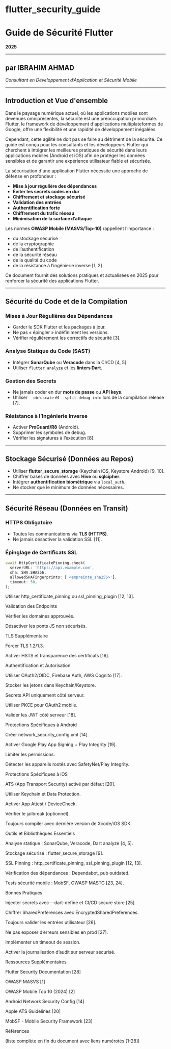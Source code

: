 # flutter_security_guide

# Guide de Sécurité Flutter  
**2025**

---

## par IBRAHIM AHMAD  
*Consultant en Développement d’Application et Sécurité Mobile*

---

## Introduction et Vue d'ensemble  

Dans le paysage numérique actuel, où les applications mobiles sont devenues omniprésentes, la sécurité est une préoccupation primordiale. Flutter, le framework de développement d'applications multiplateformes de Google, offre une flexibilité et une rapidité de développement inégalées.  

Cependant, cette agilité ne doit pas se faire au détriment de la sécurité. Ce guide est conçu pour les consultants et les développeurs Flutter qui cherchent à intégrer les meilleures pratiques de sécurité dans leurs applications mobiles (Android et iOS) afin de protéger les données sensibles et de garantir une expérience utilisateur fiable et sécurisée.  

La sécurisation d'une application Flutter nécessite une approche de défense en profondeur :  

- **Mise à jour régulière des dépendances**  
- **Éviter les secrets codés en dur**  
- **Chiffrement et stockage sécurisé**  
- **Validation des entrées**  
- **Authentification forte**  
- **Chiffrement du trafic réseau**  
- **Minimisation de la surface d’attaque**  

Les normes **OWASP Mobile (MASVS/Top-10)** rappellent l’importance :  
- du stockage sécurisé  
- de la cryptographie  
- de l’authentification  
- de la sécurité réseau  
- de la qualité du code  
- de la résistance à l’ingénierie inverse [1, 2]  

Ce document fournit des solutions pratiques et actualisées en 2025 pour renforcer la sécurité des applications Flutter.  

---

## Sécurité du Code et de la Compilation  

### Mises à Jour Régulières des Dépendances  
- Garder le SDK Flutter et les packages à jour.  
- Ne pas « épingler » indéfiniment les versions.  
- Vérifier régulièrement les correctifs de sécurité [3].  

### Analyse Statique du Code (SAST)  
- Intégrer **SonarQube** ou **Veracode** dans la CI/CD [4, 5].  
- Utiliser `flutter analyze` et les **linters Dart**.  

### Gestion des Secrets  
- Ne jamais coder en dur **mots de passe** ou **API keys**.  
- Utiliser `--obfuscate` et `--split-debug-info` lors de la compilation release [7].  

### Résistance à l’Ingénierie Inverse  
- Activer **ProGuard/R8** (Android).  
- Supprimer les symboles de debug.  
- Vérifier les signatures à l’exécution [8].  

---

## Stockage Sécurisé (Données au Repos)  

- Utiliser **flutter_secure_storage** (Keychain iOS, Keystore Android) [9, 10].  
- Chiffrer bases de données avec **Hive** ou **sqlcipher**.  
- Intégrer **authentification biométrique** via `local_auth`.  
- Ne stocker que le minimum de données nécessaires.  

---

## Sécurité Réseau (Données en Transit)  

### HTTPS Obligatoire  
- Toutes les communications via **TLS (HTTPS)**.  
- Ne jamais désactiver la validation SSL [11].  

### Épinglage de Certificats SSL  
```dart
await HttpCertificatePinning.check(
  serverURL: 'https://api.example.com',
  sha: SHA.SHA256,
  allowedSHAFingerprints: ['<empreinte_sha256>'],
  timeout: 50,
);
```

Utiliser http_certificate_pinning ou ssl_pinning_plugin [12, 13].

Validation des Endpoints

Vérifier les domaines approuvés.

Désactiver les ponts JS non sécurisés.

TLS Supplémentaire

Forcer TLS 1.2/1.3.

Activer HSTS et transparence des certificats [16].

Authentification et Autorisation

Utiliser OAuth2/OIDC, Firebase Auth, AWS Cognito [17].

Stocker les jetons dans Keychain/Keystore.

Secrets API uniquement côté serveur.

Utiliser PKCE pour OAuth2 mobile.

Valider les JWT côté serveur [18].

Protections Spécifiques à Android

Créer network_security_config.xml [14].

Activer Google Play App Signing + Play Integrity [19].

Limiter les permissions.

Détecter les appareils rootés avec SafetyNet/Play Integrity.

Protections Spécifiques à iOS

ATS (App Transport Security) activé par défaut [20].

Utiliser Keychain et Data Protection.

Activer App Attest / DeviceCheck.

Vérifier le jailbreak (optionnel).

Toujours compiler avec dernière version de Xcode/iOS SDK.

Outils et Bibliothèques Essentiels

Analyse statique : SonarQube, Veracode, Dart analyze [4, 5].

Stockage sécurisé : flutter_secure_storage [9].

SSL Pinning : http_certificate_pinning, ssl_pinning_plugin [12, 13].

Vérification des dépendances : Dependabot, pub outdated.

Tests sécurité mobile : MobSF, OWASP MASTG [23, 24].

Bonnes Pratiques

Injecter secrets avec --dart-define et CI/CD secure store [25].

Chiffrer SharedPreferences avec EncryptedSharedPreferences.

Toujours valider les entrées utilisateur [26].

Ne pas exposer d’erreurs sensibles en prod [27].

Implémenter un timeout de session.

Activer la journalisation d’audit sur serveur sécurisé.

Ressources Supplémentaires

Flutter Security Documentation
 [28]

OWASP MASVS
 [1]

OWASP Mobile Top 10 (2024)
 [2]

Android Network Security Config
 [14]

Apple ATS Guidelines
 [20]

MobSF - Mobile Security Framework
 [23]

Références

(liste complète en fin du document avec liens numérotés [1-28])
